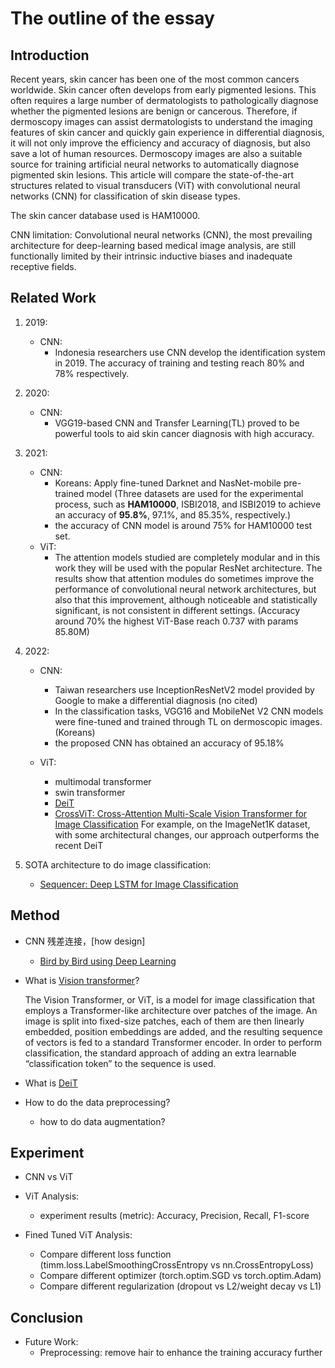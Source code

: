 # The outline of the essay

## Introduction
Recent years, skin cancer has been one of the most common cancers worldwide. Skin cancer often develops from early pigmented lesions. This often requires a large number of dermatologists to pathologically diagnose whether the pigmented lesions are benign or cancerous. Therefore, if dermoscopy images can assist dermatologists to understand the imaging features of skin cancer and quickly gain experience in differential diagnosis, it will not only improve the efficiency and accuracy of diagnosis, but also save a lot of human resources. Dermoscopy images are also a suitable source for training artificial neural networks to automatically diagnose pigmented skin lesions. This article will compare the state-of-the-art structures related to visual transducers (ViT) with convolutional neural networks (CNN) for classification of skin disease types.

The skin cancer database used is HAM10000. 

CNN limitation: Convolutional neural networks (CNN), the most prevailing architecture for deep-learning based medical image analysis, are still functionally limited by their intrinsic inductive biases and inadequate receptive fields.




## Related Work
1. 2019: 
    - CNN: 
        - Indonesia researchers use CNN develop the identification system in 2019. The accuracy of training and testing reach 80% and 78% respectively.
2. 2020: 
    - CNN:
        - VGG19-based CNN and Transfer Learning(TL) proved to be powerful tools to aid skin cancer diagnosis with high accuracy.

3. 2021: 
    - CNN: 
        - Koreans: Apply fine-tuned Darknet and NasNet-mobile pre-trained model (Three datasets are used for the experimental process, such as **HAM10000**, ISBI2018, and ISBI2019 to achieve an accuracy of **95.8%**, 97.1%, and 85.35%, respectively.)
        - the accuracy of CNN model is around 75% for HAM10000 test set. 
    - ViT:
        - The attention models studied are completely modular and in this work they will be used with the popular ResNet architecture. The results show that attention modules do sometimes improve the performance of convolutional neural network architectures, but also that this improvement, although noticeable and statistically significant, is not consistent in different settings. (Accuracy around 70% the highest ViT-Base reach 0.737 with params 85.80M)

4. 2022: 
    - CNN: 
        - Taiwan researchers use InceptionResNetV2 model provided by Google to make a differential diagnosis (no cited)
        - In the classification tasks, VGG16 and MobileNet V2 CNN models were fine-tuned and trained through TL on dermoscopic images. (Koreans)
        - the proposed CNN has obtained an accuracy of 95.18%
    
    - ViT:
        - multimodal transformer
        - swin transformer
        - [DeiT](https://paperswithcode.com/paper/deit-iii-revenge-of-the-vit)
        - [CrossViT: Cross-Attention Multi-Scale Vision Transformer for Image Classification](https://paperswithcode.com/paper/2103-14899) For example, on the ImageNet1K dataset, with some architectural changes, our approach outperforms the recent DeiT

5. SOTA architecture to do image classification:
    - [Sequencer: Deep LSTM for Image Classification](https://paperswithcode.com/paper/sequencer-deep-lstm-for-image-classification)


## Method
- CNN 残差连接，[how design]
    - [Bird by Bird using Deep Learning](https://towardsdatascience.com/bird-by-bird-using-deep-learning-4c0fa81365d7)
- What is [Vision transformer](https://paperswithcode.com/method/vision-transformer)?

    The Vision Transformer, or ViT, is a model for image classification that employs a Transformer-like architecture over patches of the image. An image is split into fixed-size patches, each of them are then linearly embedded, position embeddings are added, and the resulting sequence of vectors is fed to a standard Transformer encoder. In order to perform classification, the standard approach of adding an extra learnable “classification token” to the sequence is used.

- What is [DeiT](https://paperswithcode.com/paper/deit-iii-revenge-of-the-vit)


- How to do the data preprocessing?

    - how to do data augmentation?






## Experiment
- CNN vs ViT

- ViT Analysis:
    - experiment results (metric): Accuracy, Precision, Recall, F1-score

- Fined Tuned ViT Analysis:
    - Compare different loss function (timm.loss.LabelSmoothingCrossEntropy vs nn.CrossEntropyLoss)
    - Compare different optimizer (torch.optim.SGD vs torch.optim.Adam)
    - Compare different regularization (dropout vs L2/weight decay vs L1)
     
     


## Conclusion 
- Future Work:
    - Preprocessing: remove hair to enhance the training accuracy further
    
